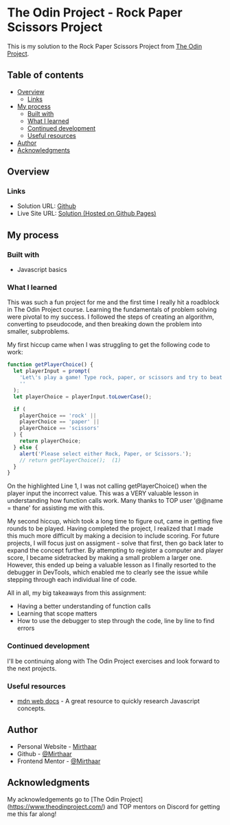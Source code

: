 # The Odin Project - Rock Paper Scissors Project

This is my solution to the Rock Paper Scissors Project from [The Odin Project](https://www.theodinproject.com/).

## Table of contents

- [Overview](#overview)
  - [Links](#links)
- [My process](#my-process)
  - [Built with](#built-with)
  - [What I learned](#what-i-learned)
  - [Continued development](#continued-development)
  - [Useful resources](#useful-resources)
- [Author](#author)
- [Acknowledgments](#acknowledgments)

## Overview

### Links

- Solution URL: [Github](https://github.com/Mirthaar/rock-paper-scissors-project)
- Live Site URL: [Solution (Hosted on Github Pages)](https://mirthaar.github.io/blog-preview-card/)

## My process

### Built with

- Javascript basics

### What I learned

This was such a fun project for me and the first time I really hit a roadblock in The Odin Project course. Learning the fundamentals of problem solving were pivotal to my success. I followed the steps of creating an algorithm, converting to pseudocode, and then breaking down the problem into smaller, subproblems.

My first hiccup came when I was struggling to get the following code to work:

```js
function getPlayerChoice() {
  let playerInput = prompt(
    'Let\'s play a game! Type rock, paper, or scissors and try to beat the computer: "',
    ''
  );
  let playerChoice = playerInput.toLowerCase();

  if (
    playerChoice == 'rock' ||
    playerChoice == 'paper' ||
    playerChoice == 'scissors'
  ) {
    return playerChoice;
  } else {
    alert('Please select either Rock, Paper, or Scissors.');
    // return getPlayerChoice();  (1)
  }
}
```

On the highlighted Line 1, I was not calling getPlayerChoice() when the player input the incorrect value. This was a VERY valuable lesson in understanding how function calls work. Many thanks to TOP user '@@name = thane' for assisting me with this.

My second hiccup, which took a long time to figure out, came in getting five rounds to be played. Having completed the project, I realized that I made this much more difficult by making a decision to include scoring. For future projects, I will focus just on assigment - solve that first, then go back later to expand the concept further. By attempting to register a computer and player score, I became sidetracked by making a small problem a larger one. However, this ended up being a valuable lesson as I finally resorted to the debugger in DevTools, which enabled me to clearly see the issue while stepping through each individual line of code.

All in all, my big takeaways from this assignment:

- Having a better understanding of function calls
- Learning that scope matters
- How to use the debugger to step through the code, line by line to find errors

### Continued development

I'll be continuing along with The Odin Project exercises and look forward to the next projects.

### Useful resources

- [mdn web docs](https://developer.mozilla.org/en-US/docs/Web/JavaScript) - A great resource to quickly research Javascript concepts.

## Author

- Personal Website - [Mirthaar](https://mirthaar.github.io/website/)
- Github - [@Mirthaar](https://github.com/Mirthaar)
- Frontend Mentor - [@Mirthaar](https://www.frontendmentor.io/profile/yourusername)

## Acknowledgments

My acknowledgements go to [The Odin Project] (https://www.theodinproject.com/) and TOP mentors on Discord for getting me this far along!
